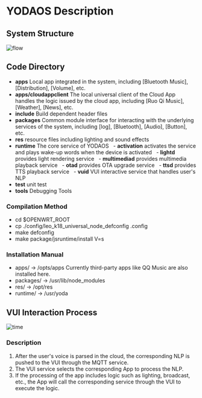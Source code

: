 # YODAOS Description

## System Structure

![flow](../../../../asset/01-overview-flow.png)

## Code Directory

- **apps** Local app integrated in the system, including [Bluetooth Music], [Distribution], [Volume], etc.
- **apps/cloudappclient** The local universal client of the Cloud App handles the logic issued by the cloud app, including [Ruo Qi Music], [Weather], [News], etc.
- **include** Build dependent header files
- **packages** Common module interface for interacting with the underlying services of the system, including [log], [Bluetooth], [Audio], [Button], etc.
- **res** resource files including lighting and sound effects
- **runtime** The core service of YODAOS
  - **activation** activates the service and plays wake-up words when the device is activated
  - **lightd** provides light rendering service
  - **multimediad** provides multimedia playback service
  - **otad** provides OTA upgrade service
  - **ttsd** provides TTS playback service
  - **vuid** VUI interactive service that handles user's NLP
- **test** unit test
- **tools** Debugging Tools

### Compilation Method

- cd $OPENWRT_ROOT
- cp ./config/leo_k18_universal_node_defconfig .config
- make defconfig
- make package/jsruntime/install V=s

### Installation Manual

- apps/ -> /opts/apps Currently third-party apps like QQ Music are also installed here.
- packages/ -> /usr/lib/node_modules
- res/ -> /opt/res
- runtime/ -> /usr/yoda

## VUI Interaction Process

![time](../../../../asset/01-overview-time.png)

### Description

1. After the user's voice is parsed in the cloud, the corresponding NLP is pushed to the VUI through the MQTT service.
2. The VUI service selects the corresponding App to process the NLP.
3. If the processing of the app includes logic such as lighting, broadcast, etc., the App will call the corresponding service through the VUI to execute the logic.